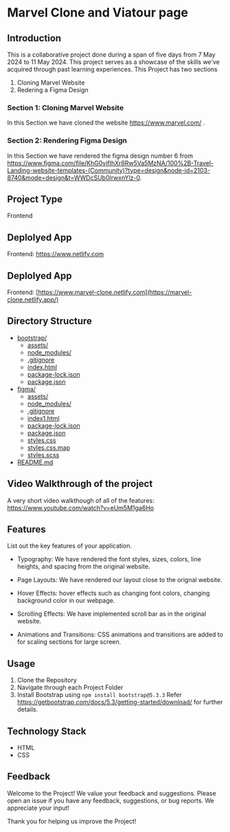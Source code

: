 # Marvel Clone and Viatour page

## Introduction

This is a collaborative project done during a span of five days from 7 May 2024 to 11 May 2024. This project serves as a showcase of the skills we've acquired through past learning experiences. This Project has two sections
1. Cloning Marvel Website 
2. Redering a Figma Design


### Section 1: Cloning Marvel Website 

In this Section we have cloned the website https://www.marvel.com/ . 

### Section 2: Rendering Figma Design

In this Section we have rendered the figma design number 6 from https://www.figma.com/file/KhG0vifIhXr8Rw5Va5MzNA/100%2B-Travel-Landing-website-templates-(Community)?type=design&node-id=2103-8740&mode=design&t=WWDcSUb0lrwxnYlz-0. 

## Project Type

Frontend

## Deplolyed App

Frontend: https://www.netlify.com

## Deplolyed App

Frontend: [https://www.marvel-clone.netlify.com](https://marvel-clone.netlify.app/)

## Directory Structure

* [bootstrap/](./Indus-Iteration-006/bootstrap)
  * [assets/](./Indus-Iteration-006/bootstrap/assets)
  * [node_modules/](./Indus-Iteration-006/bootstrap/node_modules)
  * [.gitignore](./Indus-Iteration-006/bootstrap/.gitignore)
  * [index.html](./Indus-Iteration-006/bootstrap/index.html)
  * [package-lock.json](./Indus-Iteration-006/bootstrap/package-lock.json)
  * [package.json](./Indus-Iteration-006/bootstrap/package.json)
* [figma/](./Indus-Iteration-006/figma)
  * [assets/](./Indus-Iteration-006/figma/assets)
  * [node_modules/](./Indus-Iteration-006/figma/node_modules)
  * [.gitignore](./Indus-Iteration-006/figma/.gitignore)
  * [index1.html](./Indus-Iteration-006/figma/index1.html)
  * [package-lock.json](./Indus-Iteration-006/figma/package-lock.json)
  * [package.json](./Indus-Iteration-006/figma/package.json)
  * [styles.css](./Indus-Iteration-006/figma/styles.css)
  * [styles.css.map](./Indus-Iteration-006/figma/styles.css.map)
  * [styles.scss](./Indus-Iteration-006/figma/styles.scss)
* [README.md](./Indus-Iteration-006/README.md)


## Video Walkthrough of the project

A very short video walkthough of all of the features:
https://www.youtube.com/watch?v=eUm5M1ga6Ho


## Features
List out the key features of your application.

- Typography: We have rendered the font styles, sizes, colors, line heights, and spacing from the original website.

- Page Layouts: We have rendered our layout close to the orignal website.

- Hover Effects: hover effects such as changing font colors, changing background color in our webpage.

- Scrolling Effects: We have implemented scroll bar as in the original website.

- Animations and Transitions: CSS animations and transitions are added to for scaling sections for large screen.


## Usage

1. Clone the Repository
2. Navigate through each Project Folder
3. Install Bootstrap using 
````npm install bootstrap@5.3.3````
Refer https://getbootstrap.com/docs/5.3/getting-started/download/ for further details.



## Technology Stack

- HTML
- CSS

## Feedback

Welcome to the Project! We value your feedback and suggestions.
Please open an issue if you have any feedback, suggestions, or bug reports. We appreciate your input! 

Thank you for helping us improve the Project!
